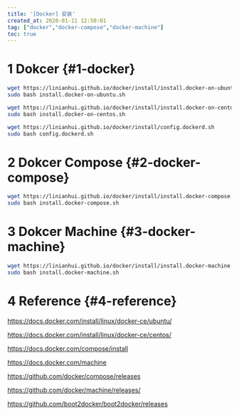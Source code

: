 ```yaml
---
title: '[Docker] 安装'
created_at: 2020-01-11 12:50:01
tag: ["docker","docker-compose","docker-machine"]
toc: true
---
```


# 1 Dokcer {#1-docker}

```bash
wget https://linianhui.github.io/docker/install/install.docker-on-ubuntu.sh
sudo bash install.docker-on-ubuntu.sh
```

```bash
wget https://linianhui.github.io/docker/install/install.docker-on-centos.sh
sudo bash install.docker-on-centos.sh
```

```bash
wget https://linianhui.github.io/docker/install/config.dockerd.sh
sudo bash config.dockerd.sh
```


# 2 Dokcer Compose {#2-docker-compose}

```bash
wget https://linianhui.github.io/docker/install/install.docker-compose.sh
sudo bash install.docker-compose.sh
```


# 3 Dokcer Machine {#3-docker-machine}

```bash
wget https://linianhui.github.io/docker/install/install.docker-machine.sh
sudo bash install.docker-machine.sh
```


# 4 Reference {#4-reference}

https://docs.docker.com/install/linux/docker-ce/ubuntu/

https://docs.docker.com/install/linux/docker-ce/centos/

https://docs.docker.com/compose/install

https://docs.docker.com/machine

https://github.com/docker/compose/releases

https://github.com/docker/machine/releases/

https://github.com/boot2docker/boot2docker/releases

[install.docker-on-ubuntu.sh]:install.docker-on-ubuntu.sh
[install.docker-on-centos.sh]:install.docker-on-centos.sh
[config.dockerd.sh]:config.dockerd.sh

[install.docker-compose.sh]:install.docker-compose.sh
[install.docker-machine.sh]:install.docker-machine.sh